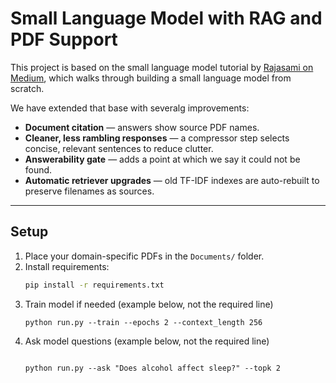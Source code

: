 # Small Language Model with RAG and PDF Support

This project is based on the small language model tutorial by [Rajasami on Medium](https://medium.com/@rajasami408/building-a-small-language-model-from-scratch-a-practical-guide-to-domain-specific-ai-59539131437f), which walks through building a small language model from scratch.  

We have extended that base with severalg improvements:

- **Document citation** — answers show source PDF names.
- **Cleaner, less rambling responses** — a compressor step selects concise, relevant sentences to reduce clutter.
- **Answerability gate** — adds a point at which we say it could not be found.
- **Automatic retriever upgrades** — old TF-IDF indexes are auto-rebuilt to preserve filenames as sources.

---

## Setup

1. Place your domain-specific PDFs in the `Documents/` folder.
2. Install requirements:
   ```bash
   pip install -r requirements.txt   
3. Train model if needed (example below, not the required line)
    ```
    python run.py --train --epochs 2 --context_length 256 
4. Ask model questions (example below, not the required line)
    ```

    python run.py --ask "Does alcohol affect sleep?" --topk 2
